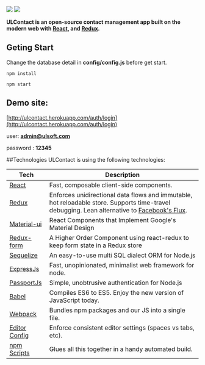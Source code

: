 ![](https://raw.githubusercontent.com/ungleng/ULContact/master/screenshots/login.png)
![](https://raw.githubusercontent.com/ungleng/ULContact/master/screenshots/main.png)

**ULContact is an open-source contact management app built on the modern web with  [React](https://facebook.github.io/react/), and [Redux](https://github.com/reactjs/redux).**

## Geting Start

Change the database detail in **config/config.js**  before get start. 

```npm install ```

```npm start ```


## Demo site:

[http://ulcontact.herokuapp.com/auth/login](http://ulcontact.herokuapp.com/auth/login)

user: **admin@ulsoft.com**

password : **12345**

##Technologies
ULContact is using the following technologies:

| **Tech** | **Description**|
|----------|-------|
|  [React](https://facebook.github.io/react/)  |   Fast, composable client-side components.    |
|  [Redux](http://redux.js.org) |  Enforces unidirectional data flows and immutable, hot reloadable store. Supports time-travel debugging. Lean alternative to [Facebook's Flux](https://facebook.github.io/flux/docs/overview.html).|
|  [Material-ui](https://github.com/callemall/material-ui) | React Components that Implement Google's Material Design | 
|  [Redux-form](https://github.com/erikras/redux-form) | A Higher Order Component using react-redux to keep form state in a Redux store | 
|  [Sequelize](https://github.com/sequelize/sequelize) | An easy-to-use multi SQL dialect ORM for Node.js | 
|  [ExpressJs](https://github.com/expressjs/express) | Fast, unopinionated, minimalist web framework for node. | 
|  [PassportJs](https://github.com/jaredhanson/passport) | Simple, unobtrusive authentication for Node.js | 
|  [Babel](http://babeljs.io) |  Compiles ES6 to ES5. Enjoy the new version of JavaScript today.     |
| [Webpack](http://webpack.github.io) | Bundles npm packages and our JS into a single file.| 
| [Editor Config](http://editorconfig.org) | Enforce consistent editor settings (spaces vs tabs, etc). |
| [npm Scripts](https://docs.npmjs.com/misc/scripts)| Glues all this together in a handy automated build. |
